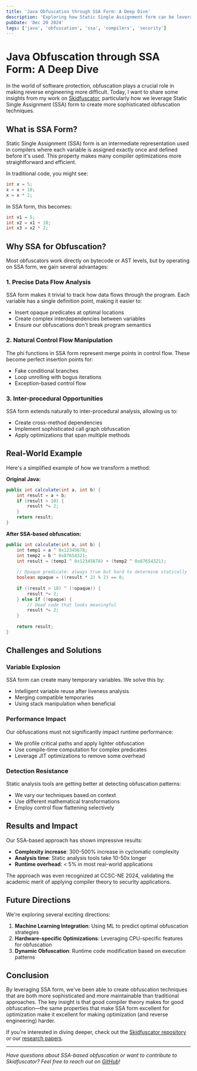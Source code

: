 ```yaml
---
title: 'Java Obfuscation through SSA Form: A Deep Dive'
description: 'Exploring how Static Single Assignment form can be leveraged to create sophisticated control flow obfuscation in Java bytecode.'
pubDate: 'Dec 20 2024'
tags: ['java', 'obfuscation', 'ssa', 'compilers', 'security']
---
```


# Java Obfuscation through SSA Form: A Deep Dive

In the world of software protection, obfuscation plays a crucial role in making reverse engineering more difficult. Today, I want to share some insights from my work on [Skidfuscator](https://github.com/skidfuscatordev/skidfuscator-java-obfuscator), particularly how we leverage Static Single Assignment (SSA) form to create more sophisticated obfuscation techniques.

## What is SSA Form?

Static Single Assignment (SSA) form is an intermediate representation used in compilers where each variable is assigned exactly once and defined before it's used. This property makes many compiler optimizations more straightforward and efficient.

In traditional code, you might see:
```java
int x = 5;
x = x + 10;
x = x * 2;
```

In SSA form, this becomes:
```java
int x1 = 5;
int x2 = x1 + 10;
int x3 = x2 * 2;
```

## Why SSA for Obfuscation?

Most obfuscators work directly on bytecode or AST levels, but by operating on SSA form, we gain several advantages:

### 1. **Precise Data Flow Analysis**
SSA form makes it trivial to track how data flows through the program. Each variable has a single definition point, making it easier to:
- Insert opaque predicates at optimal locations
- Create complex interdependencies between variables
- Ensure our obfuscations don't break program semantics

### 2. **Natural Control Flow Manipulation**
The phi functions in SSA form represent merge points in control flow. These become perfect insertion points for:
- Fake conditional branches
- Loop unrolling with bogus iterations
- Exception-based control flow

### 3. **Inter-procedural Opportunities**
SSA form extends naturally to inter-procedural analysis, allowing us to:
- Create cross-method dependencies
- Implement sophisticated call graph obfuscation
- Apply optimizations that span multiple methods

## Real-World Example

Here's a simplified example of how we transform a method:

**Original Java:**
```java
public int calculate(int a, int b) {
    int result = a + b;
    if (result > 10) {
        result *= 2;
    }
    return result;
}
```

**After SSA-based obfuscation:**
```java
public int calculate(int a, int b) {
    int temp1 = a ^ 0x12345678;
    int temp2 = b ^ 0x87654321;
    int result = (temp1 ^ 0x12345678) + (temp2 ^ 0x87654321);
    
    // Opaque predicate: always true but hard to determine statically
    boolean opaque = ((result * 2) % 2) == 0;
    
    if ((result > 10) ^ (!opaque)) {
        result *= 2;
    } else if (!opaque) {
        // Dead code that looks meaningful
        result *= 2;
    }
    
    return result;
}
```

## Challenges and Solutions

### Variable Explosion
SSA form can create many temporary variables. We solve this by:
- Intelligent variable reuse after liveness analysis
- Merging compatible temporaries
- Using stack manipulation when beneficial

### Performance Impact
Our obfuscations must not significantly impact runtime performance:
- We profile critical paths and apply lighter obfuscation
- Use compile-time computation for complex predicates
- Leverage JIT optimizations to remove some overhead

### Detection Resistance
Static analysis tools are getting better at detecting obfuscation patterns:
- We vary our techniques based on context
- Use different mathematical transformations
- Employ control flow flattening selectively

## Results and Impact

Our SSA-based approach has shown impressive results:
- **Complexity increase**: 300-500% increase in cyclomatic complexity
- **Analysis time**: Static analysis tools take 10-50x longer
- **Runtime overhead**: < 5% in most real-world applications

The approach was even recognized at CCSC-NE 2024, validating the academic merit of applying compiler theory to security applications.

## Future Directions

We're exploring several exciting directions:

1. **Machine Learning Integration**: Using ML to predict optimal obfuscation strategies
2. **Hardware-specific Optimizations**: Leveraging CPU-specific features for obfuscation
3. **Dynamic Obfuscation**: Runtime code modification based on execution patterns

## Conclusion

By leveraging SSA form, we've been able to create obfuscation techniques that are both more sophisticated and more maintainable than traditional approaches. The key insight is that good compiler theory makes for good obfuscation—the same properties that make SSA form excellent for optimization make it excellent for making optimization (and reverse engineering) harder.

If you're interested in diving deeper, check out the [Skidfuscator repository](https://github.com/skidfuscatordev/skidfuscator-java-obfuscator) or our [research papers](https://github.com/skidfuscatordev/constant-dynamic-research/).

---

*Have questions about SSA-based obfuscation or want to contribute to Skidfuscator? Feel free to reach out on [GitHub](https://github.com/terminalsin)!* 